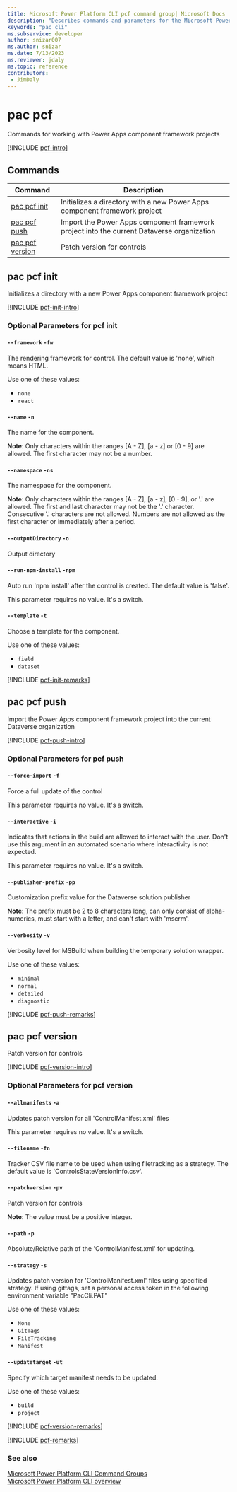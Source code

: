 ```yaml
---
title: Microsoft Power Platform CLI pcf command group| Microsoft Docs
description: "Describes commands and parameters for the Microsoft Power Platform CLI pcf command group."
keywords: "pac cli"
ms.subservice: developer
author: snizar007
ms.author: snizar
ms.date: 7/13/2023
ms.reviewer: jdaly
ms.topic: reference
contributors: 
 - JimDaly
---
```

<!-- 
Do not edit this file. 
This file is generated by a program and any changes will be overwritten when this topic is re-generated.
Use the include files to add additional content to this topic.
-->
# pac pcf

Commands for working with Power Apps component framework projects

[!INCLUDE [pcf-intro](includes/pcf-intro.md)]

## Commands

|Command|Description|
|---------|---------|
|[pac pcf init](#pac-pcf-init)|Initializes a directory with a new Power Apps component framework project|
|[pac pcf push](#pac-pcf-push)|Import the Power Apps component framework project into the current Dataverse organization|
|[pac pcf version](#pac-pcf-version)|Patch version for controls|


## pac pcf init

Initializes a directory with a new Power Apps component framework project

[!INCLUDE [pcf-init-intro](includes/pcf-init-intro.md)]


### Optional Parameters for pcf init

#### `--framework` `-fw`

The rendering framework for control. The default value is 'none', which means HTML.

Use one of these values:

- `none`
- `react`

#### `--name` `-n`

The name for the component.

**Note**: Only characters within the ranges [A - Z], [a - z] or [0 - 9] are allowed. The first character may not be a number.

#### `--namespace` `-ns`

The namespace for the component.

**Note**: Only characters within the ranges [A - Z], [a - z], [0 - 9], or '.' are allowed. The first and last character may not be the '.' character. Consecutive '.' characters are not allowed. Numbers are not allowed as the first character or immediately after a period.

#### `--outputDirectory` `-o`

Output directory

#### `--run-npm-install` `-npm`

Auto run 'npm install' after the control is created. The default value is 'false'.

This parameter requires no value. It's a switch.

#### `--template` `-t`

Choose a template for the component.

Use one of these values:

- `field`
- `dataset`

[!INCLUDE [pcf-init-remarks](includes/pcf-init-remarks.md)]

## pac pcf push

Import the Power Apps component framework project into the current Dataverse organization

[!INCLUDE [pcf-push-intro](includes/pcf-push-intro.md)]


### Optional Parameters for pcf push

#### `--force-import` `-f`

Force a full update of the control

This parameter requires no value. It's a switch.

#### `--interactive` `-i`

Indicates that actions in the build are allowed to interact with the user. Don't use this argument in an automated scenario where interactivity is not expected.

This parameter requires no value. It's a switch.

#### `--publisher-prefix` `-pp`

Customization prefix value for the Dataverse solution publisher

**Note**: The prefix must be 2 to 8 characters long, can only consist of alpha-numerics, must start with a letter, and can't start with 'mscrm'.

#### `--verbosity` `-v`

Verbosity level for MSBuild when building the temporary solution wrapper.

Use one of these values:

- `minimal`
- `normal`
- `detailed`
- `diagnostic`

[!INCLUDE [pcf-push-remarks](includes/pcf-push-remarks.md)]

## pac pcf version

Patch version for controls

[!INCLUDE [pcf-version-intro](includes/pcf-version-intro.md)]


### Optional Parameters for pcf version

#### `--allmanifests` `-a`

Updates patch version for all 'ControlManifest.xml' files

This parameter requires no value. It's a switch.

#### `--filename` `-fn`

Tracker CSV file name to be used when using filetracking as a strategy. The default value is 'ControlsStateVersionInfo.csv'.

#### `--patchversion` `-pv`

Patch version for controls

**Note**: The value must be a positive integer.

#### `--path` `-p`

Absolute/Relative path of the 'ControlManifest.xml' for updating.

#### `--strategy` `-s`

Updates patch version for 'ControlManifest.xml' files using specified strategy. If using gittags, set a personal access token in the following environment variable "PacCli.PAT"

Use one of these values:

- `None`
- `GitTags`
- `FileTracking`
- `Manifest`

#### `--updatetarget` `-ut`

Specify which target manifest needs to be updated.

Use one of these values:

- `build`
- `project`

[!INCLUDE [pcf-version-remarks](includes/pcf-version-remarks.md)]

[!INCLUDE [pcf-remarks](includes/pcf-remarks.md)]

### See also

[Microsoft Power Platform CLI Command Groups](index.md)<br />
[Microsoft Power Platform CLI overview](../introduction.md)